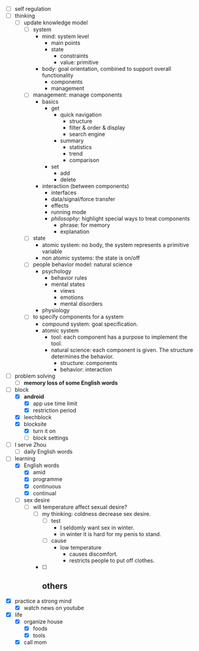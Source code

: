 - [ ] self regulation
- [ ] thinking
    - [ ] update knowledge model
        - [ ] system
            - mind: system level
                - main points
                - state
                    - constraints
                    - value: primitive
            - body: goal orientation, combined to support overall functionality
                - components
                - management
        - [ ] management: manage components
            - basics
                - get
                    - quick navigation
                        - structure
                        - filter & order & display
                        - search engine
                    - summary
                        - statistics
                        - trend
                        - comparison
                - set
                    - add
                    - delete
            - interaction (between components)
                - interfaces
                - data/signal/force transfer
                - effects
                - running mode
                - *philosophy*: highlight special ways to treat components
                    - phrase: for memory
                    - explanation 
        - [ ] state
            - atomic system: no body, the system represents a primitive variable
            - non atomic systems: the state is on/off
        - [ ] people behavior model: natural science
            - psychology
                - behavior rules
                - mental states
                    - views
                    - emotions
                    - mental disorders
            - physiology
        - [ ] to specify components for a system 
            - compound system: goal specification.
            - atomic system
                - tool: each component has a purpose to implement the tool.
                - natural science: each component is given. The structure determines the behavior.
                    - structure: components
                    - behavior: interaction
- [ ] problem solving
    - [ ] **memory loss of some English words**
- [ ] block
    - [x] **android**
        - [x] app use time limit
        - [x] restriction period
    - [x] leechblock
    - [x] blocksite
        - [x] turn it on
        - [ ] block settings
- [ ] I serve Zhou
    - [ ] daily English words
- [ ] learning
    - [x] English words
        - [x] amid
        - [x] programme
        - [x] continuous
        - [x] continual
    - [ ] sex desire
        - [ ] will temperature affect sexual desire?
            - [ ] my thinking: coldness decrease sex desire.
                - [ ] test
                    - I seldomly want sex in winter.
                    - in winter it is hard for my penis to stand.
                - [ ] cause
                    - low temperature 
                        - causes discomfort.
                        - restricts people to put off clothes.
            - [ ] others
                - 
- [x] practice a strong mind
    - [x] watch news on youtube
- [x] life
    - [x] organize house
        - [x] foods
        - [x] tools
    - [x] call mom